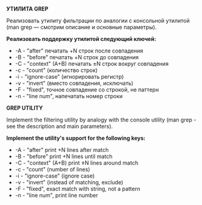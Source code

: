 <p><b>УТИЛИТА GREP</b></p>
<p>Реализовать утилиту фильтрации по аналогии с консольной утилитой (man grep — смотрим описание и основные параметры).</p>
<p><b>Реализовать поддержку утилитой следующий ключей:</b></p>
<ul>
    <li>-A - "after" печатать +N строк после совпадения</li>
    <li>-B - "before" печатать +N строк до совпадения</li>
    <li>-C - "context" (A+B) печатать ±N строк вокруг совпадения</li>
    <li>-c - "count" (количество строк)</li>
    <li>-i - "ignore-case" (игнорировать регистр)</li>
    <li>-v - "invert" (вместо совпадения, исключать)</li>
    <li>-F - "fixed", точное совпадение со строкой, не паттерн</li>
    <li>-n - "line num", напечатать номер строки</li>
</ul>


<p><b>GREP UTILITY</b></p>
<p>Implement the filtering utility by analogy with the console utility (man grep - see the description and main parameters).</p>
<p><b>Implement the utility's support for the following keys:</b></p>
<ul>
    <li>-A - "after" print +N lines after match</li>
    <li>-B - "before" print +N lines until match</li>
    <li>-C - "context" (A+B) print ±N lines around match</li>
    <li>-c - "count" (number of lines)</li>
    <li>-i - "ignore-case" (ignore case)</li>
    <li>-v - "invert" (instead of matching, exclude)</li>
    <li>-F - "fixed", exact match with string, not a pattern</li>
    <li>-n - "line num", print line number</li>
</ul>